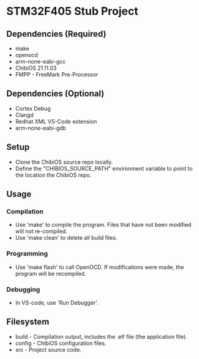 # STM32F405 Stub Project
## Dependencies (Required)
- make
- openocd
- arm-none-eabi-gcc
- ChibiOS 21.11.03
- FMPP - FreeMark Pre-Processor

## Dependencies (Optional)
- Cortex Debug
- Clangd
- Redhat XML VS-Code extension
- arm-none-eabi-gdb

## Setup
- Clone the ChibiOS source repo locally.
- Define the "CHIBIOS_SOURCE_PATH" environment variable to point to the location the ChibiOS repo.

## Usage
### Compilation
- Use 'make' to compile the program. Files that have not been modified will not re-compiled.
- Use 'make clean' to delete all build files.

### Programming
- Use 'make flash' to call OpenOCD. If modifications were made, the program will be recompiled.

### Debugging
- In VS-code, use 'Run Debugger'.

## Filesystem
- build - Compilation output, includes the .elf file (the application file).
- config - ChibiOS configuration files.
- src - Project source code.
